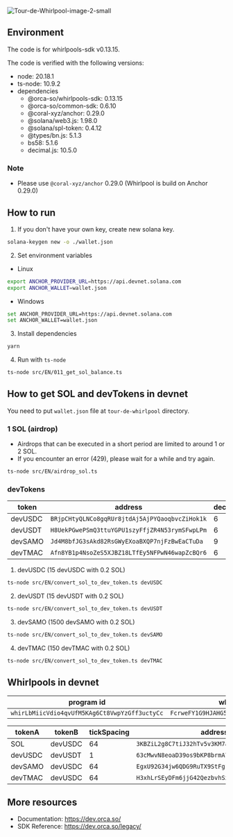 ![Tour-de-Whirlpool-image-2-small](https://github.com/user-attachments/assets/e7c80398-5329-4512-97fd-395285e7e0c9)

## Environment
The code is for whirlpools-sdk v0.13.15.

The code is verified with the following versions:

- node: 20.18.1
- ts-node: 10.9.2
- dependencies
  - @orca-so/whirlpools-sdk: 0.13.15
  - @orca-so/common-sdk: 0.6.10
  - @coral-xyz/anchor: 0.29.0
  - @solana/web3.js: 1.98.0
  - @solana/spl-token: 0.4.12
  - @types/bn.js: 5.1.3
  - bs58: 5.1.6
  - decimal.js: 10.5.0

### Note
- Please use `@coral-xyz/anchor` 0.29.0 (Whirlpool is build on Anchor 0.29.0)

## How to run
1. If you don't have your own key, create new solana key.
```sh
solana-keygen new -o ./wallet.json
```

2. Set environment variables
* Linux
```sh
export ANCHOR_PROVIDER_URL=https://api.devnet.solana.com
export ANCHOR_WALLET=wallet.json
```

* Windows
```sh
set ANCHOR_PROVIDER_URL=https://api.devnet.solana.com
set ANCHOR_WALLET=wallet.json
```
3. Install dependencies
```sh
yarn
```

4. Run with `ts-node`
```sh
ts-node src/EN/011_get_sol_balance.ts
```

## How to get SOL and devTokens in devnet
You need to put `wallet.json` file at `tour-de-whirlpool` directory.

### 1 SOL (airdrop)
- Airdrops that can be executed in a short period are limited to around 1 or 2 SOL.
- If you encounter an error (429), please wait for a while and try again.

```sh
ts-node src/EN/airdrop_sol.ts 
```

### devTokens

| token   | address                                        | decimals |
| ------- | ---------------------------------------------- | -------- |
| devUSDC | `BRjpCHtyQLNCo8gqRUr8jtdAj5AjPYQaoqbvcZiHok1k` | 6        |
| devUSDT | `H8UekPGwePSmQ3ttuYGPU1szyFfjZR4N53rymSFwpLPm` | 6        |
| devSAMO | `Jd4M8bfJG3sAkd82RsGWyEXoaBXQP7njFzBwEaCTuDa`  | 9        |
| devTMAC | `Afn8YB1p4NsoZeS5XJBZ18LTfEy5NFPwN46wapZcBQr6` | 6        |


1. devUSDC (15 devUSDC with 0.2 SOL)
```sh
ts-node src/EN/convert_sol_to_dev_token.ts devUSDC
```

2. devUSDT (15 devUSDT with 0.2 SOL)
```sh
ts-node src/EN/convert_sol_to_dev_token.ts devUSDT
```

3. devSAMO (1500 devSAMO with 0.2 SOL)
```sh
ts-node src/EN/convert_sol_to_dev_token.ts devSAMO
```

4. devTMAC (150 devTMAC with 0.2 SOL)
```sh
ts-node src/EN/convert_sol_to_dev_token.ts devTMAC
```

## Whirlpools in devnet
| program id                                    | whirlpools config                              |
| --------------------------------------------- | ---------------------------------------------- |
| `whirLbMiicVdio4qvUfM5KAg6Ct8VwpYzGff3uctyCc` | `FcrweFY1G9HJAHG5inkGB6pKg1HZ6x9UC2WioAfWrGkR` |

| tokenA  | tokenB  | tickSpacing | address                                        |
| ------- | ------- | ----------- | ---------------------------------------------- |
| SOL     | devUSDC | 64          | `3KBZiL2g8C7tiJ32hTv5v3KM7aK9htpqTw4cTXz1HvPt` |
| devUSDC | devUSDT | 1           | `63cMwvN8eoaD39os9bKP8brmA7Xtov9VxahnPufWCSdg` |
| devSAMO | devUSDC | 64          | `EgxU92G34jw6QDG9RuTX9StFg1PmHuDqkRKAE5kVEiZ4` |
| devTMAC | devUSDC | 64          | `H3xhLrSEyDFm6jjG42QezbvhSxF5YHW75VdGUnqeEg5y` |

## More resources
- Documentation: https://dev.orca.so/
- SDK Reference: https://dev.orca.so/legacy/
